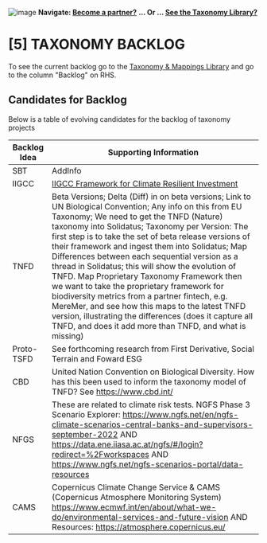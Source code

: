 ![image](https://user-images.githubusercontent.com/112073913/188821900-0c411acf-fbdd-4163-adc9-3ba4e2be78df.png)
**Navigate: [Become a partner?](https://github.com/FD-SustainableFinance/l6l-PARTNERS)**
**... Or ... [See the Taxonomy Library?](https://github.com/orgs/FD-SustainableFinance/projects/2)**

# [5] TAXONOMY BACKLOG
To see the current backlog go to the [Taxonomy & Mappings Library](https://github.com/orgs/FD-SustainableFinance/projects/2) and go to the column "Backlog" on RHS.

## Candidates for Backlog
Below is a table of evolving candidates for the backlog of taxonomy projects

| Backlog Idea  | Supporting Information |
| ------------- | ------------- |
| SBT  | AddInfo  |
| IIGCC | [IIGCC Framework for Climate Resilient Investment](https://www.iigcc.org/resource/working-towards-a-climate-resilience-investment-framework/) |
| TNFD | Beta Versions; Delta (Diff) in on beta versions; Link to UN Biological Convention; Any info on this from EU Taxonomy; We need to get the TNFD (Nature) taxonomy into Solidatus; Taxonomy per Version: The first step is to take the set of beta release versions of their framework and ingest them into Solidatus; Map Differences between each sequential version as a thread in Solidatus; this will show the evolution of TNFD. Map Proprietary Taxonomy Framework then we want to take the proprietary framework for biodiversity metrics from a partner fintech, e.g. MereMer, and see how this maps to the latest TNFD version, illustrating the differences (does it capture all TNFD, and does it add more than TNFD, and what is missing) |
| Proto-TSFD | See forthcoming research from First Derivative, Social Terrain and Foward ESG  |
| CBD | United Nation Convention on Biological Diversity. How has this been used to inform the taxonomy model of TNFD? See https://www.cbd.int/ |
| NFGS | These are related to climate risk tests. NGFS Phase 3 Scenario Explorer: https://www.ngfs.net/en/ngfs-climate-scenarios-central-banks-and-supervisors-september-2022 AND https://data.ene.iiasa.ac.at/ngfs/#/login?redirect=%2Fworkspaces AND https://www.ngfs.net/ngfs-scenarios-portal/data-resources |
| CAMS  | Copernicus Climate Change Service & CAMS (Copernicus Atmosphere Monitoring System) https://www.ecmwf.int/en/about/what-we-do/environmental-services-and-future-vision AND Resources: https://atmosphere.copernicus.eu/ |
